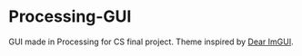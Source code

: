 # Processing-GUI
GUI made in Processing for CS final project. Theme inspired by [Dear ImGUI](https://github.com/ocornut/imgui).
